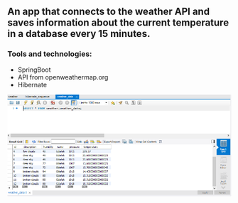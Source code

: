 ## An app that connects to the weather API and saves information about the current temperature in a database every 15 minutes. ##

### Tools and technologies: 
- SpringBoot
- API from openweathermap.org
- Hibernate

![sql screen](weather-info.png)
